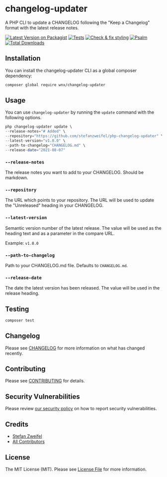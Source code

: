 # changelog-updater

A PHP CLI to update a CHANGELOG following the "Keep a Changelog" format with the latest release notes.

[![Latest Version on Packagist](https://img.shields.io/packagist/v/wnx/changelog-updater.svg?style=flat-square)](https://packagist.org/packages/wnx/changelog-updater)
[![Tests](https://github.com/stefanzweifel/php-changelog-updater/actions/workflows/run-tests.yml/badge.svg)](https://github.com/stefanzweifel/php-changelog-updater/actions/workflows/run-tests.yml)
[![Check & fix styling](https://github.com/stefanzweifel/php-changelog-updater/actions/workflows/php-cs-fixer.yml/badge.svg)](https://github.com/stefanzweifel/php-changelog-updater/actions/workflows/php-cs-fixer.yml)
[![Psalm](https://github.com/stefanzweifel/php-changelog-updater/actions/workflows/psalm.yml/badge.svg)](https://github.com/stefanzweifel/php-changelog-updater/actions/workflows/psalm.yml)
[![Total Downloads](https://img.shields.io/packagist/dt/wnx/changelog-updater.svg?style=flat-square)](https://packagist.org/packages/wnx/changelog-updater)


## Installation

You can install the changelog-updater CLI as a global composer dependency:

```bash
composer global require wnx/changelog-updater
```

## Usage

You can use `changelog-updater` by running the `update` command with the following options.

```php
php changelog-updater update \
--release-notes="# Added" \
--repository="https://github.com/stefanzweifel/php-changelog-updater" \
--latest-version="v1.0.0" \
--path-to-changelog="CHANGELOG.md" \
--release-date="2021-08-07"
```

### `--release-notes`
The release notes you want to add to your CHANGELOG. Should be markdown.


### `--repository`
The URL which points to your repository. The URL will be used to update the "Unreleased" heading in your CHANGELOG.

### `--latest-version`
Semantic version number of the latest release. The value will be used as the heading text and as a parameter in the compare URL.

Example: `v1.0.0`

### `--path-to-changelog`
Path to your CHANGELOG.md file. Defaults to `CHANGELOG.md`.

### `--release-date`

The date the latest version has been released. The value will be used in the release heading.


## Testing

```bash
composer test
```

## Changelog

Please see [CHANGELOG](CHANGELOG.md) for more information on what has changed recently.

## Contributing

Please see [CONTRIBUTING](.github/CONTRIBUTING.md) for details.

## Security Vulnerabilities

Please review [our security policy](../../security/policy) on how to report security vulnerabilities.

## Credits

- [Stefan Zweifel](https://github.com/stefanzweifel)
- [All Contributors](../../contributors)

## License

The MIT License (MIT). Please see [License File](LICENSE.md) for more information.
